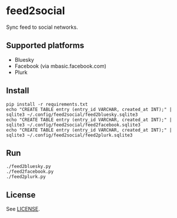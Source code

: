 # feed2social

Sync feed to social networks.

## Supported platforms

* Bluesky
* Facebook (via mbasic.facebook.com)
* Plurk

## Install

    pip install -r requirements.txt
    echo "CREATE TABLE entry (entry_id VARCHAR, created_at INT);" | sqlite3 ~/.config/feed2social/feed2bluesky.sqlite3
    echo "CREATE TABLE entry (entry_id VARCHAR, created_at INT);" | sqlite3 ~/.config/feed2social/feed2facebook.sqlite3
    echo "CREATE TABLE entry (entry_id VARCHAR, created_at INT);" | sqlite3 ~/.config/feed2social/feed2plurk.sqlite3

## Run

    ./feed2bluesky.py
    ./feed2facebook.py
    ./feed2plurk.py

## License

See [LICENSE](LICENSE).
